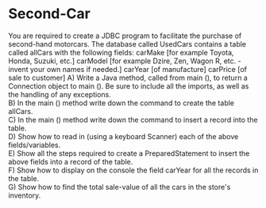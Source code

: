 # Second-Car
You are required to create a JDBC program to facilitate the purchase of second-hand motorcars. The database called UsedCars contains a table called allCars with the following fields:
carMake [for example Toyota, Honda, Suzuki, etc.]
carModel [for example Dzire, Zen, Wagon R, etc. - invent your own names if needed.]
carYear [of manufacture]
carPrice [of sale to customer]
A) Write a Java method, called from main (), to return a Connection object to main (). Be sure to include all the imports, as well as the handling of any exceptions.                                                                           
B) In the main () method write down the command to create the table allCars.                                     
C) In the main () method write down the command to insert a record into the table.                         
D) Show how to read in (using a keyboard Scanner) each of the above fields/variables.                    
E) Show all the steps required to create a PreparedStatement to insert the above fields into a record of the table.                                                                                                                                                                                
F) Show how to display on the console the field carYear for all the records in the table.                    
G) Show how to find the total sale-value of all the cars in the store's inventory.                
